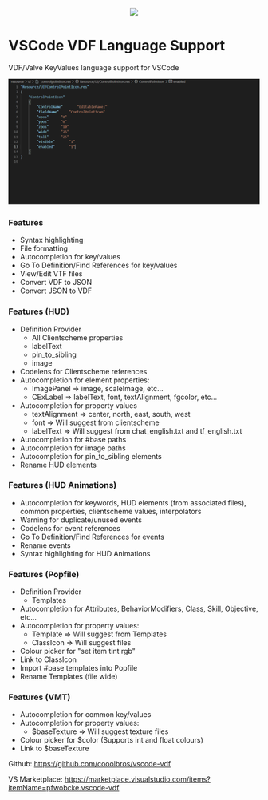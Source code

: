<p align="center"><img src="https://raw.githubusercontent.com/cooolbros/vscode-vdf/main/icon.png" width="150"></p>

# VSCode VDF Language Support

VDF/Valve KeyValues language support for VSCode

![](demo.gif)

### Features
 - Syntax highlighting
 - File formatting
 - Autocompletion for key/values
 - Go To Definition/Find References for key/values
 - View/Edit VTF files
 - Convert VDF to JSON
 - Convert JSON to VDF

### Features (HUD)
 - Definition Provider
    - All Clientscheme properties
    - labelText
    - pin_to_sibling
    - image
 - Codelens for Clientscheme references
 - Autocompletion for element properties:
    - ImagePanel => image, scaleImage, etc...
    - CExLabel => labelText, font, textAlignment, fgcolor, etc...
 - Autocompletion for property values
    - textAlignment => center, north, east, south, west
    - font => Will suggest from clientscheme
    - labelText => Will suggest from chat_english.txt and tf_english.txt
 - Autocompletion for #base paths
 - Autocompletion for image paths
 - Autocompletion for pin_to_sibling elements
 - Rename HUD elements

### Features (HUD Animations)
 - Autocompletion for keywords, HUD elements (from associated files), common properties, clientscheme values, interpolators
 - Warning for duplicate/unused events
 - Codelens for event references
 - Go To Definition/Find References for events
 - Rename events
 - Syntax highlighting for HUD Animations

### Features (Popfile)
 - Definition Provider
    - Templates
 - Autocompletion for Attributes, BehaviorModifiers, Class, Skill, Objective, etc...
 - Autocompletion for property values:
    - Template => Will suggest from Templates
    - ClassIcon => Will suggest files
 - Colour picker for "set item tint rgb"
 - Link to ClassIcon
 - Import #base templates into Popfile
 - Rename Templates (file wide)

### Features (VMT)
 - Autocompletion for common key/values
 - Autocompletion for property values:
    - $baseTexture => Will suggest texture files
 - Colour picker for $color (Supports int and float colours)
 - Link to $baseTexture

Github: https://github.com/cooolbros/vscode-vdf

VS Marketplace: https://marketplace.visualstudio.com/items?itemName=pfwobcke.vscode-vdf
